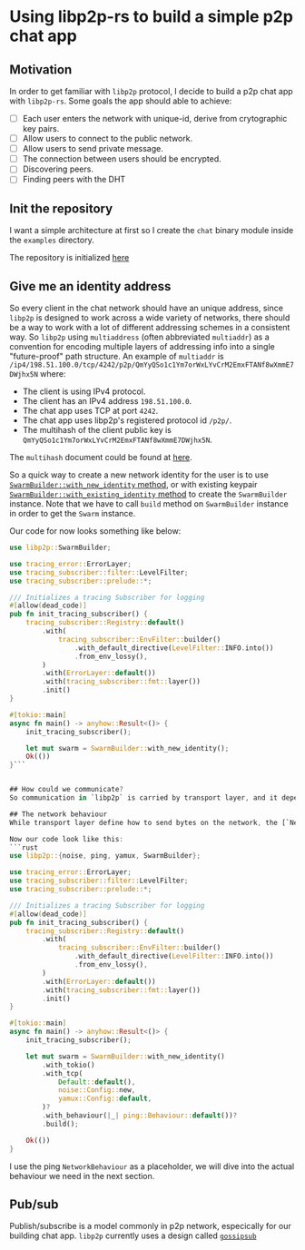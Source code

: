 # Using libp2p-rs to build a simple p2p chat app

## Motivation
In order to get familiar with `libp2p` protocol, I decide to build a p2p chat app with `libp2p-rs`. Some goals the app should able to achieve:
- [ ] Each user enters the network with unique-id, derive from crytographic key pairs.
- [ ] Allow users to connect to the public network.
- [ ] Allow users to send private message.
- [ ] The connection between users should be encrypted.
- [ ] Discovering peers.
- [ ] Finding peers with the DHT

## Init the repository
I want a simple architecture at first so I create the `chat` binary module inside the `examples` directory.

The repository is initialized [here](https://github.com/quangkeu95/libp2p-learner/commit/bddf28e28a5ecba39e4209e1311efd763643035c)

## Give me an identity address
So every client in the chat network should have an unique address, since `libp2p` is designed to work across a wide variety of networks, there should be a way to work with a lot of different addressing schemes in a consistent way. So `libp2p` using `multiaddress` (often abbreviated `multiaddr`) as a convention for encoding multiple layers of addressing info into a single "future-proof" path structure.
An example of `multiaddr` is `/ip4/198.51.100.0/tcp/4242/p2p/QmYyQSo1c1Ym7orWxLYvCrM2EmxFTANf8wXmmE7DWjhx5N` where:
- The client is using IPv4 protocol.
- The client has an IPv4 address `198.51.100.0`.
- The chat app uses TCP at port `4242`.
- The chat app uses libp2p's registered protocol id `/p2p/`.
- The multihash of the client public key is `QmYyQSo1c1Ym7orWxLYvCrM2EmxFTANf8wXmmE7DWjhx5N`.

The `multihash` document could be found at [here](https://docs.libp2p.io/concepts/appendix/glossary/#multihash). 

So a quick way to create a new network identity for the user is to use [`SwarmBuilder::with_new_identity` method](https://docs.rs/libp2p/0.52.4/libp2p/struct.SwarmBuilder.html#method.with_new_identity), or with existing keypair [`SwarmBuilder::with_existing_identity` method](https://docs.rs/libp2p/0.52.4/libp2p/struct.SwarmBuilder.html#method.with_existing_identity) to create the `SwarmBuilder` instance. Note that we have to call `build` method on `SwarmBuilder` instance in order to get the `Swarm` instance.

Our code for now looks something like below:
```rust
use libp2p::SwarmBuilder;

use tracing_error::ErrorLayer;
use tracing_subscriber::filter::LevelFilter;
use tracing_subscriber::prelude::*;

/// Initializes a tracing Subscriber for logging
#[allow(dead_code)]
pub fn init_tracing_subscriber() {
    tracing_subscriber::Registry::default()
        .with(
            tracing_subscriber::EnvFilter::builder()
                .with_default_directive(LevelFilter::INFO.into())
                .from_env_lossy(),
        )
        .with(ErrorLayer::default())
        .with(tracing_subscriber::fmt::layer())
        .init()
}

#[tokio::main]
async fn main() -> anyhow::Result<()> {
    init_tracing_subscriber();

    let mut swarm = SwarmBuilder::with_new_identity();
    Ok(())
}```


## How could we communicate?
So communication in `libp2p` is carried by transport layer, and it depends on the developer to choose the transport protocols. In the chat app we are gonna use TCP protocol with Tokio async runtime, we can configure TCP protocol with `SwarmBuilder` by calling the method [`with_tcp`](https://docs.rs/libp2p/0.52.4/libp2p/struct.SwarmBuilder.html#method.with_tcp-1). TCP configuration comes with security upgrade and multiplexer upgrade congfigurations. `libp2p` supports two security protol: `TLS 1.3` and `noise`, in this example we use `noice`. Stream multiplexing is a technique for multiple data streams could be send on a single connection. By establish a connection once, multiple procotols can run on that same connection, reduce overheard and latency on the network. Also note that some protocols already have their native streams (QUIC, WebTransport, WebRTC), so stream multiplexing is not needed in this case. In this example we use `yamux` for streams multiplexing.

## The network behaviour
While transport layer define how to send bytes on the network, the [`NetworkBehaviour`](https://docs.rs/libp2p/0.52.4/libp2p/swarm/trait.NetworkBehaviour.html) define what bytes and to whom to send on the network. There are many predefined `NetworkBehaviour` in the `libp2p-rs` crate, and you can create a custom one with `#[derive(NetworkBehaviour)]`.

Now our code look like this:
```rust
use libp2p::{noise, ping, yamux, SwarmBuilder};

use tracing_error::ErrorLayer;
use tracing_subscriber::filter::LevelFilter;
use tracing_subscriber::prelude::*;

/// Initializes a tracing Subscriber for logging
#[allow(dead_code)]
pub fn init_tracing_subscriber() {
    tracing_subscriber::Registry::default()
        .with(
            tracing_subscriber::EnvFilter::builder()
                .with_default_directive(LevelFilter::INFO.into())
                .from_env_lossy(),
        )
        .with(ErrorLayer::default())
        .with(tracing_subscriber::fmt::layer())
        .init()
}

#[tokio::main]
async fn main() -> anyhow::Result<()> {
    init_tracing_subscriber();

    let mut swarm = SwarmBuilder::with_new_identity()
        .with_tokio()
        .with_tcp(
            Default::default(),
            noise::Config::new,
            yamux::Config::default,
        )?
        .with_behaviour(|_| ping::Behaviour::default())?
        .build();

    Ok(())
}
```

I use the ping `NetworkBehaviour` as a placeholder, we will dive into the actual behaviour we need in the next section.

## Pub/sub
Publish/subscribe is a model commonly in p2p network, especically for our building chat app. `libp2p` currently uses a design called [`gossipsub`](https://github.com/libp2p/specs/blob/master/pubsub/gossipsub/README.md)
